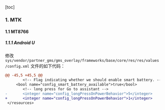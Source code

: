 [toc]

### 1. MTK

#### 1.1 MT8766

##### 1.1.1 Android U

修改 `sys/vendor/partner_gms/gms_overlay/frameworks/base/core/res/res/values/config.xml` 文件的如下代码：

```diff
@@ -45,5 +45,5 @@
        <!-- Flag indicating whether we should enable smart battery. -->
     <bool name="config_smart_battery_available">true</bool>
        <!-- long press for Go to assistant -->
-       <integer name="config_longPressOnPowerBehavior">5</integer>
+       <integer name="config_longPressOnPowerBehavior">1</integer>
 </resources>
```


